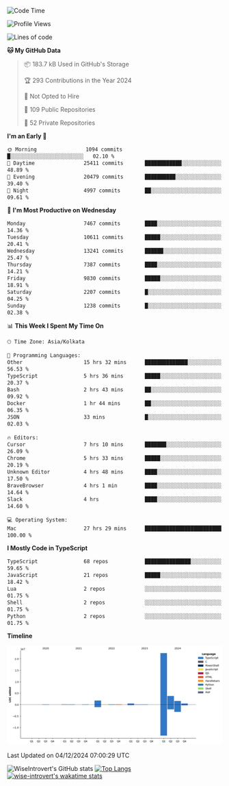 <!--START_SECTION:waka-->
![Code Time](http://img.shields.io/badge/Code%20Time-1%2C918%20hrs%2045%20mins-blue)

![Profile Views](http://img.shields.io/badge/Profile%20Views-0-blue)

![Lines of code](https://img.shields.io/badge/From%20Hello%20World%20I%27ve%20Written-31.3%20million%20lines%20of%20code-blue)

**🐱 My GitHub Data** 

> 📦 183.7 kB Used in GitHub's Storage 
 > 
> 🏆 293 Contributions in the Year 2024
 > 
> 🚫 Not Opted to Hire
 > 
> 📜 109 Public Repositories 
 > 
> 🔑 52 Private Repositories 
 > 
**I'm an Early 🐤** 

```text
🌞 Morning                1094 commits        █░░░░░░░░░░░░░░░░░░░░░░░░   02.10 % 
🌆 Daytime                25411 commits       ████████████░░░░░░░░░░░░░   48.89 % 
🌃 Evening                20479 commits       ██████████░░░░░░░░░░░░░░░   39.40 % 
🌙 Night                  4997 commits        ██░░░░░░░░░░░░░░░░░░░░░░░   09.61 % 
```
📅 **I'm Most Productive on Wednesday** 

```text
Monday                   7467 commits        ████░░░░░░░░░░░░░░░░░░░░░   14.36 % 
Tuesday                  10611 commits       █████░░░░░░░░░░░░░░░░░░░░   20.41 % 
Wednesday                13241 commits       ██████░░░░░░░░░░░░░░░░░░░   25.47 % 
Thursday                 7387 commits        ████░░░░░░░░░░░░░░░░░░░░░   14.21 % 
Friday                   9830 commits        █████░░░░░░░░░░░░░░░░░░░░   18.91 % 
Saturday                 2207 commits        █░░░░░░░░░░░░░░░░░░░░░░░░   04.25 % 
Sunday                   1238 commits        █░░░░░░░░░░░░░░░░░░░░░░░░   02.38 % 
```


📊 **This Week I Spent My Time On** 

```text
🕑︎ Time Zone: Asia/Kolkata

💬 Programming Languages: 
Other                    15 hrs 32 mins      ██████████████░░░░░░░░░░░   56.53 % 
TypeScript               5 hrs 36 mins       █████░░░░░░░░░░░░░░░░░░░░   20.37 % 
Bash                     2 hrs 43 mins       ██░░░░░░░░░░░░░░░░░░░░░░░   09.92 % 
Docker                   1 hr 44 mins        ██░░░░░░░░░░░░░░░░░░░░░░░   06.35 % 
JSON                     33 mins             █░░░░░░░░░░░░░░░░░░░░░░░░   02.03 % 

🔥 Editors: 
Cursor                   7 hrs 10 mins       ███████░░░░░░░░░░░░░░░░░░   26.09 % 
Chrome                   5 hrs 33 mins       █████░░░░░░░░░░░░░░░░░░░░   20.19 % 
Unknown Editor           4 hrs 48 mins       ████░░░░░░░░░░░░░░░░░░░░░   17.50 % 
BraveBrowser             4 hrs 1 min         ████░░░░░░░░░░░░░░░░░░░░░   14.64 % 
Slack                    4 hrs               ████░░░░░░░░░░░░░░░░░░░░░   14.60 % 

💻 Operating System: 
Mac                      27 hrs 29 mins      █████████████████████████   100.00 % 
```

**I Mostly Code in TypeScript** 

```text
TypeScript               68 repos            ███████████████░░░░░░░░░░   59.65 % 
JavaScript               21 repos            █████░░░░░░░░░░░░░░░░░░░░   18.42 % 
Lua                      2 repos             ░░░░░░░░░░░░░░░░░░░░░░░░░   01.75 % 
Shell                    2 repos             ░░░░░░░░░░░░░░░░░░░░░░░░░   01.75 % 
Python                   2 repos             ░░░░░░░░░░░░░░░░░░░░░░░░░   01.75 % 
```



**Timeline**

![Lines of Code chart](https://raw.githubusercontent.com/wise-introvert/wise-introvert/master/assets/bar_graph.png)


 Last Updated on 04/12/2024 07:00:29 UTC
<!--END_SECTION:waka-->

![WiseIntrovert's GitHub stats](https://github-readme-stats.vercel.app/api?username=wise-introvert&count_private=true&show_icons=true)
[![Top Langs](https://github-readme-stats.vercel.app/api/top-langs/?username=wise-introvert&langs_count=10)](https://github.com/anuraghazra/github-readme-stats)
[![wise-introvert's wakatime stats](https://github-readme-stats.vercel.app/api/wakatime?username=wiseintrovert)](https://github.com/anuraghazra/github-readme-stats)
